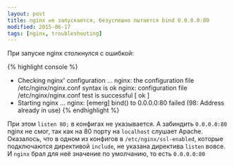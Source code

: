 ```yaml
---
layout: post
title: nginx не запускается, безуспешно пытается bind 0.0.0.0:80
modified: 2015-06-17
tags: [nginx, troubleshooting]
---
```

При запуске nginx столкнулся с ошибкой:

{% highlight console %}
* Checking nginx' configuration ...
nginx: the configuration file /etc/nginx/nginx.conf syntax is ok
nginx: configuration file /etc/nginx/nginx.conf test is successful                               [ ok ]
 * Starting nginx ...
nginx: [emerg] bind() to 0.0.0.0:80 failed (98: Address already in use)
{% endhighlight %}

При этом `listen 80;` в конфигах не указывается. А забиндить `0.0.0.0:80` nginx не смог, так как на 80 порту на `localhost` слушает Apache.
Оказалось, что в одном из конфигов в `/etc/nginx/ssl-enabled`, которые подключаются директивой `include`, не указана директива `listen` вовсе. И `nginx` брал для неё значение по умолчанию, то есть `0.0.0.0:80`
